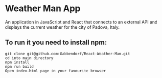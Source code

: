 # Weather Man App
An application in JavaScript and React that connects to an external API and displays the current weather for the city of Padova, Italy.

## To run it you need to install npm:
```
git clone git@github.com:Gabbendorf/React-Weather-Man.git
cd into main directory
npm install
npm run build
Open index.html page in your favourite browser
```
